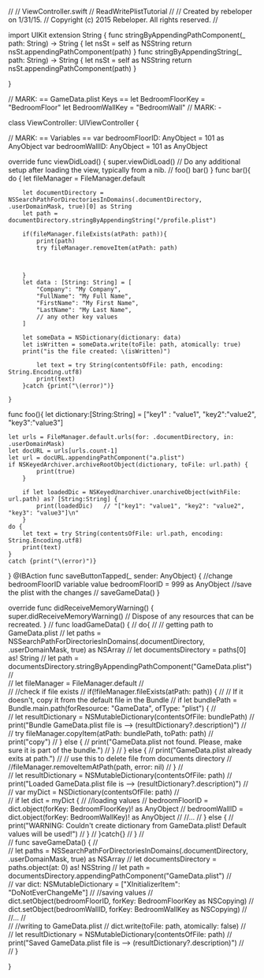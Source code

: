 //
//  ViewController.swift
//  ReadWritePlistTutorial
//
//  Created by rebeloper on 1/31/15.
//  Copyright (c) 2015 Rebeloper. All rights reserved.
//

import UIKit
extension String {
    func stringByAppendingPathComponent(_ path: String) -> String {
        let nsSt = self as NSString
        return nsSt.appendingPathComponent(path)
    }
    func stringByAppendingString(_ path: String) -> String {
        let nsSt = self as NSString
        return nsSt.appendingPathComponent(path)
    }
    
}

// MARK: == GameData.plist Keys ==
let BedroomFloorKey = "BedroomFloor"
let BedroomWallKey = "BedroomWall"
// MARK: -

class ViewController: UIViewController {
  
  // MARK: == Variables ==
  var bedroomFloorID: AnyObject = 101 as AnyObject
  var bedroomWallID: AnyObject = 101 as AnyObject

  override func viewDidLoad() {
    super.viewDidLoad()
    // Do any additional setup after loading the view, typically from a nib.
//    foo()
    bar()
  }
    func bar(){
        do {
        let fileManager = FileManager.default
        
        let documentDirectory = NSSearchPathForDirectoriesInDomains(.documentDirectory, .userDomainMask, true)[0] as String
        let path = documentDirectory.stringByAppendingString("/profile.plist")
        
        if(fileManager.fileExists(atPath: path)){
            print(path)
            try fileManager.removeItem(atPath: path)
            
            
            
        }
        let data : [String: String] = [
            "Company": "My Company",
            "FullName": "My Full Name",
            "FirstName": "My First Name",
            "LastName": "My Last Name",
            // any other key values
        ]
        
        let someData = NSDictionary(dictionary: data)
        let isWritten = someData.write(toFile: path, atomically: true)
        print("is the file created: \(isWritten)")
        
            let text = try String(contentsOfFile: path, encoding: String.Encoding.utf8)
            print(text)
        }catch {print("\(error)")}

    }
  func foo(){
        let dictionary:[String:String] = ["key1" : "value1", "key2":"value2", "key3":"value3"]
    
    let urls = FileManager.default.urls(for: .documentDirectory, in: .userDomainMask)
    let docURL = urls[urls.count-1]
    let url = docURL.appendingPathComponent("a.plist")
    if NSKeyedArchiver.archiveRootObject(dictionary, toFile: url.path) {
            print(true)
        }
        
        if let loadedDic = NSKeyedUnarchiver.unarchiveObject(withFile: url.path) as? [String:String] {
            print(loadedDic)   // "["key1": "value1", "key2": "value2", "key3": "value3"]\n"
        }
    do {
        let text = try String(contentsOfFile: url.path, encoding: String.Encoding.utf8)
        print(text)
    }
    catch {print("\(error)")}
  }
  @IBAction func saveButtonTapped(_ sender: AnyObject) {
    //change bedroomFloorID variable value
    bedroomFloorID = 999 as AnyObject
    //save the plist with the changes
//    saveGameData()
  }
  
  override func didReceiveMemoryWarning() {
    super.didReceiveMemoryWarning()
    // Dispose of any resources that can be recreated.
  }
// func loadGameData() {
//    do{
//    // getting path to GameData.plist
//    let paths = NSSearchPathForDirectoriesInDomains(.documentDirectory, .userDomainMask, true) as NSArray
//    let documentsDirectory = paths[0] as! String
//    let path = documentsDirectory.stringByAppendingPathComponent("GameData.plist")
//    
//    let fileManager = FileManager.default
//    
//    //check if file exists
//    if(!fileManager.fileExists(atPath: path)) {
//      // If it doesn't, copy it from the default file in the Bundle
//      if let bundlePath = Bundle.main.path(forResource: "GameData", ofType: "plist") {
//        
//        let resultDictionary = NSMutableDictionary(contentsOfFile: bundlePath)
//        print("Bundle GameData.plist file is --> \(resultDictionary?.description)")
//        
//        try fileManager.copyItem(atPath: bundlePath, toPath: path)
//        print("copy")
//      } else {
//        print("GameData.plist not found. Please, make sure it is part of the bundle.")
//      }
//    } else {
//      print("GameData.plist already exits at path.")
//      // use this to delete file from documents directory
//      //fileManager.removeItemAtPath(path, error: nil)
//    }
//    
//    let resultDictionary = NSMutableDictionary(contentsOfFile: path)
//    print("Loaded GameData.plist file is --> \(resultDictionary?.description)")
//    
//    var myDict = NSDictionary(contentsOfFile: path)
//    
//    if let dict = myDict {
//      //loading values
//      bedroomFloorID = dict.object(forKey: BedroomFloorKey)! as AnyObject
//      bedroomWallID = dict.object(forKey: BedroomWallKey)! as AnyObject
//      //...
//    } else {
//      print("WARNING: Couldn't create dictionary from GameData.plist! Default values will be used!")
//    }
//    }catch{}
//  }
//  
//  func saveGameData() {
//    
//    let paths = NSSearchPathForDirectoriesInDomains(.documentDirectory, .userDomainMask, true) as NSArray
//    let documentsDirectory = paths.object(at: 0) as! NSString
//    let path = documentsDirectory.appendingPathComponent("GameData.plist")
//    
//    var dict: NSMutableDictionary = ["XInitializerItem": "DoNotEverChangeMe"]
//    //saving values
//    dict.setObject(bedroomFloorID, forKey: BedroomFloorKey as NSCopying)
//    dict.setObject(bedroomWallID, forKey: BedroomWallKey as NSCopying)
//    //...
//    
//    //writing to GameData.plist
//    dict.write(toFile: path, atomically: false)
//    
//    let resultDictionary = NSMutableDictionary(contentsOfFile: path)
//    print("Saved GameData.plist file is --> \(resultDictionary?.description)")
//    
//  }

}

